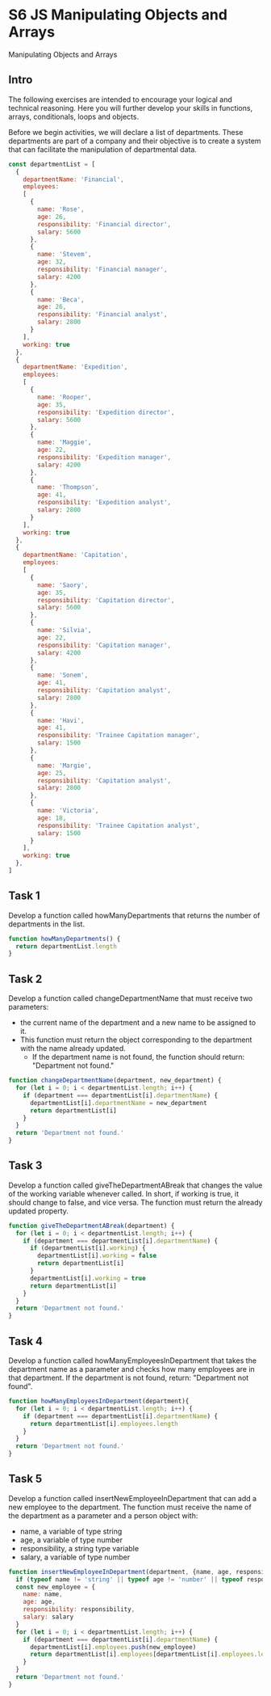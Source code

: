 # S6 JS Manipulating Objects and Arrays

Manipulating Objects and Arrays

## Intro

The following exercises are intended to encourage your logical and technical reasoning. Here you will further develop your skills in functions, arrays, conditionals, loops and objects.

Before we begin activities, we will declare a list of departments. These departments are part of a company and their objective is to create a system that can facilitate the manipulation of departmental data.

```js
const departmentList = [
  {
    departmentName: 'Financial',
    employees:
    [
      {
        name: 'Rose',
        age: 26,
        responsibility: 'Financial director',
        salary: 5600
      },
      {
        name: 'Stevem',
        age: 32,
        responsibility: 'Financial manager',
        salary: 4200
      },
      {
        name: 'Beca',
        age: 26,
        responsibility: 'Financial analyst',
        salary: 2800
      }
    ],
    working: true
  },
  {
    departmentName: 'Expedition',
    employees:
    [
      {
        name: 'Rooper',
        age: 35,
        responsibility: 'Expedition director',
        salary: 5600
      },
      {
        name: 'Maggie',
        age: 22,
        responsibility: 'Expedition manager',
        salary: 4200
      },
      {
        name: 'Thompson',
        age: 41,
        responsibility: 'Expedition analyst',
        salary: 2800
      }
    ],
    working: true
  },
  {
    departmentName: 'Capitation',
    employees:
    [
      {
        name: 'Saory',
        age: 35,
        responsibility: 'Capitation director',
        salary: 5600
      },
      {
        name: 'Silvia',
        age: 22,
        responsibility: 'Capitation manager',
        salary: 4200
      },
      {
        name: 'Sonem',
        age: 41,
        responsibility: 'Capitation analyst',
        salary: 2800
      },
      {
        name: 'Havi',
        age: 41,
        responsibility: 'Trainee Capitation manager',
        salary: 1500
      },
      {
        name: 'Margie',
        age: 25,
        responsibility: 'Capitation analyst',
        salary: 2800
      },
      {
        name: 'Victoria',
        age: 18,
        responsibility: 'Trainee Capitation analyst',
        salary: 1500
      }
    ],
    working: true
  },
]
```

## Task 1

Develop a function called howManyDepartments that returns the number of departments in the list.

```js
function howManyDepartments() {
  return departmentList.length
}
```

## Task 2

Develop a function called changeDepartmentName that must receive two parameters: 
  - the current name of the department and a new name to be assigned to it. 
  - This function must return the object corresponding to the department with the name already updated. 
    - If the department name is not found, the function should return: "Department not found."

```js
function changeDepartmentName(department, new_department) {
  for (let i = 0; i < departmentList.length; i++) {
    if (department === departmentList[i].departmentName) {
      departmentList[i].departmentName = new_department
      return departmentList[i]
    }
  }
  return 'Department not found.'
}
```

## Task 3

Develop a function called giveTheDepartmentABreak that changes the value of the working variable whenever called. 
In short, if working is true, it should change to false, and vice versa. 
The function must return the already updated property.

```js
function giveTheDepartmentABreak(department) {
  for (let i = 0; i < departmentList.length; i++) {
    if (department === departmentList[i].departmentName) {
      if (departmentList[i].working) {
        departmentList[i].working = false
        return departmentList[i]
      } 
      departmentList[i].working = true
      return departmentList[i]
    }
  }
  return 'Department not found.'
}
```

## Task 4

Develop a function called howManyEmployeesInDepartment that takes the department name as a parameter and checks how many employees are in that department. 
If the department is not found, return: "Department not found".

```js
function howManyEmployeesInDepartment(department){
  for (let i = 0; i < departmentList.length; i++) {
    if (department === departmentList[i].departmentName) {
      return departmentList[i].employees.length
    }
  }
  return 'Department not found.'
}
```

## Task 5

Develop a function called insertNewEmployeeInDepartment that can add a new employee to the department.
The function must receive the name of the department as a parameter and a person object with:
- name, a variable of type string
- age, a variable of type number
- responsibility, a string type variable
- salary, a variable of type number

```js
function insertNewEmployeeInDepartment(department, {name, age, responsibility, salary}){
  if (typeof name != 'string' || typeof age != 'number' || typeof responsibility != 'string' || typeof salary != 'number') return 'Invalid New Employee.'
  const new_employee = {
    name: name, 
    age: age, 
    responsibility: responsibility, 
    salary: salary
  }
  for (let i = 0; i < departmentList.length; i++) {
    if (department === departmentList[i].departmentName) {
      departmentList[i].employees.push(new_employee)
      return departmentList[i].employees[departmentList[i].employees.length - 1]
    }
  }
  return 'Department not found.'
}
```